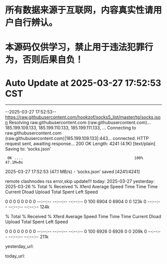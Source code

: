 # 所有数据来源于互联网，内容真实性请用户自行辨认。

# 本源码仅供学习，禁止用于违法犯罪行为，否则后果自负！

# Auto Update  at 2025-03-27 17:52:53 CST
------------------------------------------------
--2025-03-27 17:52:53--  https://raw.githubusercontent.com/hookzof/socks5_list/master/tg/socks.json
Resolving raw.githubusercontent.com (raw.githubusercontent.com)... 185.199.109.133, 185.199.110.133, 185.199.111.133, ...
Connecting to raw.githubusercontent.com (raw.githubusercontent.com)|185.199.109.133|:443... connected.
HTTP request sent, awaiting response... 200 OK
Length: 4241 (4.1K) [text/plain]
Saving to: ‘socks.json’

     0K ....                                                  100% 47.1M=0s

2025-03-27 17:52:53 (47.1 MB/s) - ‘socks.json’ saved [4241/4241]

remote clashnodes rss error,skip update!!!
today: 2025-03-27
yesterday: 2025-03-26
  % Total    % Received % Xferd  Average Speed   Time    Time     Time  Current
                                 Dload  Upload   Total   Spent    Left  Speed
  0     0    0     0    0     0      0      0 --:--:-- --:--:-- --:--:--     0100  6904    0  6904    0     0   123k      0 --:--:-- --:--:-- --:--:--  124k

  % Total    % Received % Xferd  Average Speed   Time    Time     Time  Current
                                 Dload  Upload   Total   Spent    Left  Speed
  0     0    0     0    0     0      0      0 --:--:-- --:--:-- --:--:--     0100  6926    0  6926    0     0   209k      0 --:--:-- --:--:-- --:--:--  211k

yesterday_url:

today_url:

